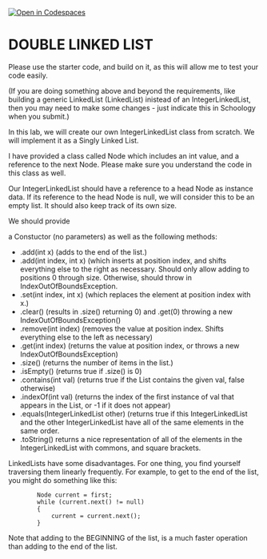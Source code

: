 [![Open in Codespaces](https://classroom.github.com/assets/launch-codespace-2972f46106e565e64193e422d61a12cf1da4916b45550586e14ef0a7c637dd04.svg)](https://classroom.github.com/open-in-codespaces?assignment_repo_id=20675107)
# DOUBLE LINKED LIST

Please use the starter code, and build on it, as this will allow me to test your code easily.

(If you are doing something above and beyond the requirements, like building a generic LinkedList (LinkedList) inistead of an IntegerLinkedList, then you may need to make some changes - just indicate this in Schoology when you submit.)

In this lab, we will create our own IntegerLinkedList class from scratch. We will implement it as a Singly Linked List.

I have provided a class called Node which includes an int value, and a reference to the next Node.  Please make sure you understand the code in this class as well.

Our IntegerLinkedList should have a reference to a head Node as instance data.  If its reference to the head Node is null, we will consider this to be an empty list.  It should also keep track of its own size.

We should provide

a Constuctor (no parameters)
as well as the following methods:

* .add(int x) (adds to the end of the list.)
* .add(int index, int x) (which inserts at position index, and shifts everything else to the right as necessary.  Should only allow adding to positions 0 through size.  Otherwise, should throw in IndexOutOfBoundsException.
* .set(int index, int x) (which replaces the element at position index with x.)
* .clear() (results in .size() returning 0) and .get(0) throwing a new IndexOutOfBoundsException()
* .remove(int index) (removes the value at position index.  Shifts everything else to the left as necessary)
* .get(int index) (returns the value at position index, or throws a new IndexOutOfBoundsException)
* .size() (returns the number of items in the list.)
* .isEmpty() (returns true if .size() is 0)
* .contains(int val) (returns true if the List contains the given val, false otherwise)
* .indexOf(int val) (returns the index of the first instance of val that appears in the List, or -1 if it does not appear)
* .equals(IntegerLinkedList other) (returns true if this IntegerLinkedList and the other IntegerLinkedList have all of the same elements in the same order.
* .toString() returns a nice representation of all of the elements in the IntegerLinkedList with commons, and square brackets.


LinkedLists have some disadvantages.  For one thing, you find yourself traversing them linearly frequently.  For example, to get to the end of the list, you might do something like this:

            Node current = first;
            while (current.next() != null)
            {
                current = current.next();
            }
Note that adding to the BEGINNING of the list, is a much faster operation than adding to the end of the list.

